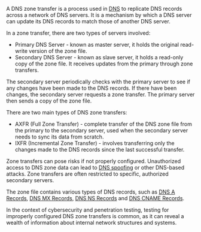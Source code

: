 A DNS zone transfer is a process used in [DNS](../networking/dns.md) to replicate DNS records across a network of DNS servers. It is a mechanism by which a DNS server can update its DNS records to match those of another DNS server.

In a zone transfer, there are two types of servers involved:

- Primary DNS Server - known as master server, it holds the original read-write version of the zone file.
- Secondary DNS Server - known as slave server, it holds a read-only copy of the zone file. It receives updates from the primary through zone transfers.

The secondary server periodically checks with the primary server to see if any changes have been made to the DNS records. If there have been changes, the secondary server requests a zone transfer. The primary server then sends a copy of the zone file.

There are two main types of DNS zone transfers:

- AXFR (Full Zone Transfer) - complete transfer of the DNS zone file from the primary to the secondary server, used when the secondary server needs to sync its data from scratch.
- IXFR (Incremental Zone Transfer) - involves transferring only the changes made to the DNS records since the last successful transfer.

Zone transfers can pose risks if not properly configured. Unauthorized access to DNS zone data can lead to [DNS spoofing](../security/dspoof.md) or other DNS-based attacks. Zone transfers are often restricted to specific, authorized secondary servers.

The zone file contains various types of DNS records, such as [DNS A Records](../networking/a.md), [DNS MX Records](../networking/mx.md), [DNS NS Records](../networking/ns.md) and [DNS CNAME Records](../networking/cname.md).

In the context of cybersecurity and penetration testing, testing for improperly configured DNS zone transfers is common, as it can reveal a wealth of information about internal network structures and systems.
